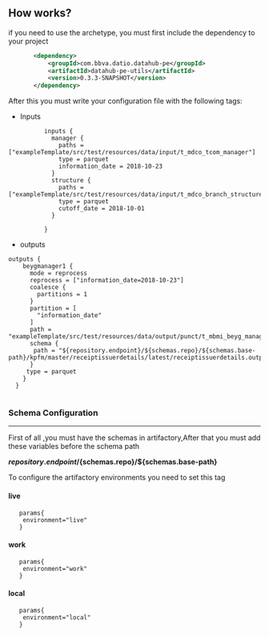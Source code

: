 ## How works?


if you need to use the archetype, you must first include the dependency to your project

   ```xml
          <dependency>
              <groupId>com.bbva.datio.datahub-pe</groupId>
              <artifactId>datahub-pe-utils</artifactId>
              <version>0.3.3-SNAPSHOT</version>
          </dependency>
   
```
After this you must write your configuration file with the following tags:

- Inputs 
```editorconfig
          inputs {
            manager {
              paths = ["exampleTemplate/src/test/resources/data/input/t_mdco_tcom_manager"]
              type = parquet
              information_date = 2018-10-23
            }
            structure {
              paths = ["exampleTemplate/src/test/resources/data/input/t_mdco_branch_structure"]
              type = parquet
              cutoff_date = 2018-10-01
            }
        
          }
```
- outputs
 ```editorconfig
 outputs {
     beygmanager1 {
       mode = reprocess
       reprocess = ["information_date=2018-10-23"]
       coalesce {
         partitions = 1
       }
       partition = [
         "information_date"
       ]
       path = "exampleTemplate/src/test/resources/data/output/punct/t_mbmi_beyg_manager1"
       schema {
        path = "${repository.endpoint}/${schemas.repo}/${schemas.base-path}/kpfm/master/receiptissuerdetails/latest/receiptissuerdetails.output.schema"
       }
      type = parquet
     }
   }
   
```
### Schema Configuration
____

First of all ,you must have the schemas in artifactory,After that you must add these variables before the schema path

**${repository.endpoint}/${schemas.repo}/${schemas.base-path}**

To configure the artifactory environments you need to set this tag

#### live
 ```editorconfig
    params{
     environment="live"
    }
```
#### work
 ```editorconfig
    params{
     environment="work"
    }
```
#### local
 ```editorconfig
    params{
     environment="local"
    }
```
